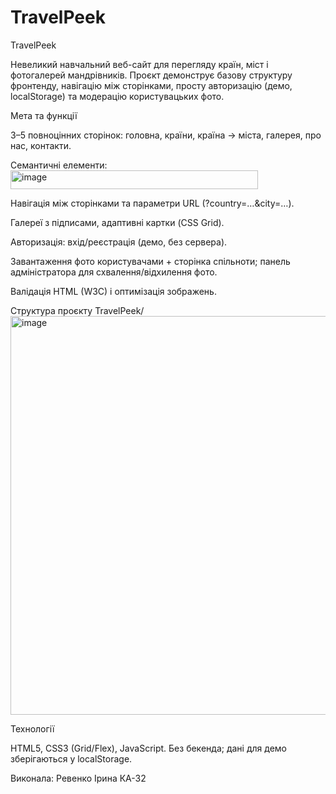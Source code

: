 # TravelPeek
TravelPeek

Невеликий навчальний веб-сайт для перегляду країн, міст і фотогалерей мандрівників. Проєкт демонструє базову структуру фронтенду, навігацію між сторінками, просту авторизацію (демо, localStorage) та модерацію користувацьких фото.

Мета та функції

3–5 повноцінних сторінок: головна, країни, країна → міста, галерея, про нас, контакти.

Семантичні елементи:<img width="396" height="30" alt="image" src="https://github.com/user-attachments/assets/36dd64ef-5266-4fdd-95a1-6d24392c0bbd" />


Навігація між сторінками та параметри URL (?country=…&city=…).

Галереї з підписами, адаптивні картки (CSS Grid).

Авторизація: вхід/реєстрація (демо, без сервера).

Завантаження фото користувачами + сторінка спільноти; панель адміністратора для схвалення/відхилення фото.

Валідація HTML (W3C) і оптимізація зображень.

Структура проєкту
TravelPeek/
<img width="1638" height="638" alt="image" src="https://github.com/user-attachments/assets/5dfe95d3-215a-4a07-b3ce-0c819563727b" />

Технології

HTML5, CSS3 (Grid/Flex), JavaScript. Без бекенда; дані для демо зберігаються у localStorage.

Виконала:
Ревенко Ірина КА-32

